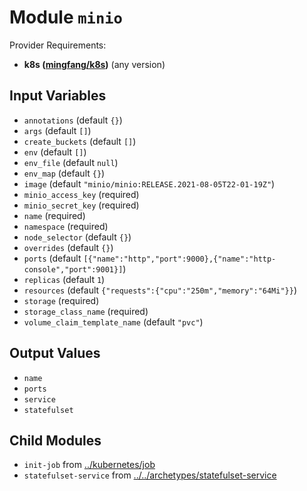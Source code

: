 
# Module `minio`

Provider Requirements:
* **k8s ([mingfang/k8s](https://registry.terraform.io/providers/mingfang/k8s/latest))** (any version)

## Input Variables
* `annotations` (default `{}`)
* `args` (default `[]`)
* `create_buckets` (default `[]`)
* `env` (default `[]`)
* `env_file` (default `null`)
* `env_map` (default `{}`)
* `image` (default `"minio/minio:RELEASE.2021-08-05T22-01-19Z"`)
* `minio_access_key` (required)
* `minio_secret_key` (required)
* `name` (required)
* `namespace` (required)
* `node_selector` (default `{}`)
* `overrides` (default `{}`)
* `ports` (default `[{"name":"http","port":9000},{"name":"http-console","port":9001}]`)
* `replicas` (default `1`)
* `resources` (default `{"requests":{"cpu":"250m","memory":"64Mi"}}`)
* `storage` (required)
* `storage_class_name` (required)
* `volume_claim_template_name` (default `"pvc"`)

## Output Values
* `name`
* `ports`
* `service`
* `statefulset`

## Child Modules
* `init-job` from [../kubernetes/job](../kubernetes/job)
* `statefulset-service` from [../../archetypes/statefulset-service](../../archetypes/statefulset-service)

